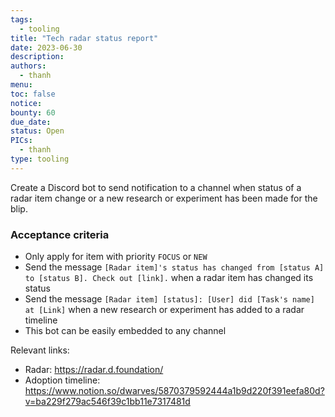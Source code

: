 ```yaml
---
tags:
  - tooling
title: "Tech radar status report"
date: 2023-06-30
description:
authors:
  - thanh
menu:
toc: false
notice:
bounty: 60
due_date:
status: Open
PICs:
  - thanh
type: tooling
---
```


Create a Discord bot to send notification to a channel when status of a radar item change or a new research or experiment has been made for the blip.

### Acceptance criteria

- Only apply for item with priority `FOCUS` or `NEW`
- Send the message `[Radar item]'s status has changed from [status A] to [status B]. Check out [link].` when a radar item has changed its status
- Send the message `[Radar item] [status]: [User] did [Task's name] at [Link]` when a new research or experiment has added to a radar timeline
- This bot can be easily embedded to any channel

Relevant links:

- Radar: https://radar.d.foundation/
- Adoption timeline: https://www.notion.so/dwarves/5870379592444a1b9d220f391eefa80d?v=ba229f279ac546f39c1bb11e7317481d
